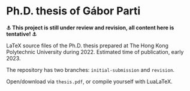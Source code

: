# Ph.D. thesis of Gábor Parti

**⚓ This project is still under review and revision, all content here is tentative! ⚓**

LaTeX source files of the Ph.D. thesis prepared at The Hong Kong Polytechnic University during 2022. Estimated time of publication, early 2023.

The repository has two branches: `initial-submission` and `revision`.

Open/download via `thesis.pdf`, or compile yourself with LuaLaTeX.
